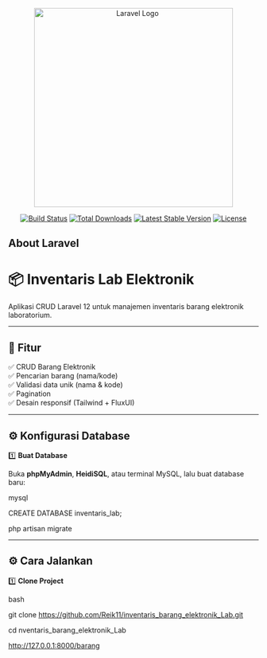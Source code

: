 <p align="center"><a href="https://laravel.com" target="_blank"><img src="https://raw.githubusercontent.com/laravel/art/master/logo-lockup/5%20SVG/2%20CMYK/1%20Full%20Color/laravel-logolockup-cmyk-red.svg" width="400" alt="Laravel Logo"></a></p>

<p align="center">
<a href="https://github.com/laravel/framework/actions"><img src="https://github.com/laravel/framework/workflows/tests/badge.svg" alt="Build Status"></a>
<a href="https://packagist.org/packages/laravel/framework"><img src="https://img.shields.io/packagist/dt/laravel/framework" alt="Total Downloads"></a>
<a href="https://packagist.org/packages/laravel/framework"><img src="https://img.shields.io/packagist/v/laravel/framework" alt="Latest Stable Version"></a>
<a href="https://packagist.org/packages/laravel/framework"><img src="https://img.shields.io/packagist/l/laravel/framework" alt="License"></a>
</p>

## About Laravel

# 📦 Inventaris Lab Elektronik

Aplikasi CRUD Laravel 12 untuk manajemen inventaris barang elektronik laboratorium.

---

## 🚀 Fitur

✅ CRUD Barang Elektronik  
✅ Pencarian barang (nama/kode)  
✅ Validasi data unik (nama & kode)  
✅ Pagination  
✅ Desain responsif (Tailwind + FluxUI)

---
## ⚙️ Konfigurasi Database

1️⃣ **Buat Database**

Buka **phpMyAdmin**, **HeidiSQL**, atau terminal MySQL, lalu buat database baru:

mysql

CREATE DATABASE inventaris_lab;

php artisan migrate

---
## ⚙️ Cara Jalankan

1️⃣ **Clone Project**

bash

git clone https://github.com/Reik11/inventaris_barang_elektronik_Lab.git

cd nventaris_barang_elektronik_Lab

http://127.0.0.1:8000/barang

